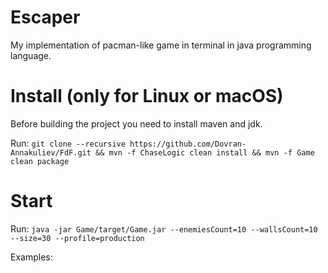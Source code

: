 # Escaper

My implementation of pacman-like game in terminal in java programming language.

# Install (only for Linux or macOS)
Before building the project you need to install maven and jdk.

Run:
```git clone --recursive https://github.com/Dovran-Annakuliev/FdF.git && mvn -f ChaseLogic clean install && mvn -f Game clean package```

# Start
Run: ```java -jar Game/target/Game.jar --enemiesCount=10 --wallsCount=10 --size=30 --profile=production```

Examples:
